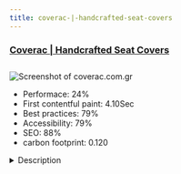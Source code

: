 ```yaml
---
title: coverac-|-handcrafted-seat-covers
---
```


<div style="height: 3rem">
  <a href="https://coverac.com.gr"><h3>Coverac | Handcrafted Seat Covers</h3></a>
</div>
<img loading="lazy" src="/images/thumbs/coverac.com.gr.jpg" alt="Screenshot of coverac.com.gr" />
<ul>
  <li>Performace: 24%</li>
  <li>
    First contentful paint:
    4.10Sec
  </li>
  <li>Best practices: 79%</li>
  <li>Accessibility: 79%</li>
  <li>SEO: 88%</li>
  <li>carbon footprint: 0.120</li>
</ul>
<details>
  <summary>Description</summary>
  <p>Construction Hand Car Covers custom is our main objective. 

We provide: patterns that are cut to the measures of each salon so follow the manufacturer's line and leaving intact the wallpaper application covers satisfy the most demanding.Joomla 3++, Virtuemart, Akeeba backup, SP Page Builder, ITP Meta, OS Map, VP One Page Checkout. ALF Contact, Break Design Custom Filtes</p>
</details>

